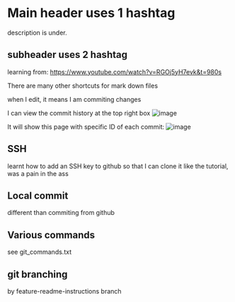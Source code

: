 # Main header uses 1 hashtag

description is under. 

## subheader uses 2 hashtag
learning from:
https://www.youtube.com/watch?v=RGOj5yH7evk&t=980s

There are many other shortcuts for mark down files

when I edit, it means I am commiting changes

I can view the commit history at the top right box
![image](https://user-images.githubusercontent.com/45483476/129136996-5307c4b6-962a-4294-88dc-cdb19365c547.png)

It will show this page with specific ID of each commit:
![image](https://user-images.githubusercontent.com/45483476/129137087-e4a4ab61-3407-4d6a-90a6-0da03e74a24d.png)

## SSH

learnt how to add an SSH key to github so that I can clone it like the tutorial, was a pain in the ass

## Local commit

different than commiting from github

## Various commands

see git_commands.txt

## git branching

by feature-readme-instructions branch